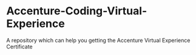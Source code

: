 # Accenture-Coding-Virtual-Experience
A repository which can help you getting the Accenture Virtual Experience Certificate
